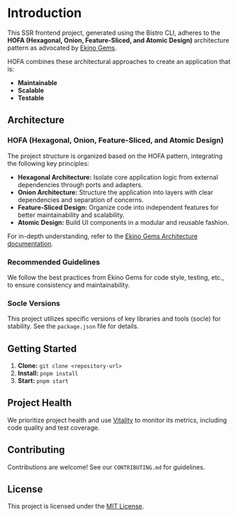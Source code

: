 # Introduction

This SSR frontend project, generated using the Bistro CLI, adheres to the **HOFA (Hexagonal, Onion, Feature-Sliced, and Atomic Design)** architecture pattern as advocated by [Ekino Gems](https://github.com/ekino/gems).  

HOFA combines these architectural approaches to create an application that is:

* **Maintainable**
* **Scalable**
* **Testable**

## Architecture

### HOFA (Hexagonal, Onion, Feature-Sliced, and Atomic Design)

The project structure is organized based on the HOFA pattern, integrating the following key principles:

* **Hexagonal Architecture:** Isolate core application logic from external dependencies through ports and adapters.
* **Onion Architecture:** Structure the application into layers with clear dependencies and separation of concerns.
* **Feature-Sliced Design:** Organize code into independent features for better maintainability and scalability.
* **Atomic Design:** Build UI components in a modular and reusable fashion.

For in-depth understanding, refer to the [Ekino Gems Architecture documentation](https://github.com/ekino/gems/blob/main/architecture/README.md).

### Recommended Guidelines

We follow the best practices from Ekino Gems for code style, testing, etc., to ensure consistency and maintainability.

### Socle Versions

This project utilizes specific versions of key libraries and tools (socle) for stability. See the `package.json` file for details.

## Getting Started

1. **Clone:** `git clone <repository-url>`
2. **Install:** `pnpm install`
3. **Start:** `pnpm start`

## Project Health

We prioritize project health and use [Vitality](https://github.com/ekino/v6y) to monitor its metrics, including code quality and test coverage.

## Contributing

Contributions are welcome! See our `CONTRIBUTING.md` for guidelines.

## License

This project is licensed under the [MIT License](LICENSE).

